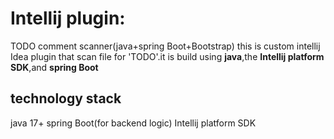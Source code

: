 # Intellij plugin:
TODO comment scanner(java+spring Boot+Bootstrap)
this is custom intellij Idea plugin that scan file for 'TODO'.it is build using **java**,the **Intellij platform SDK**,and **spring Boot**
## technology stack
java 17+
spring Boot(for backend logic)
Intellij platform SDK
